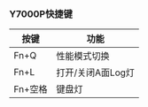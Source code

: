 ### Y7000P快捷键

| 按键    | 功能              |
| ------- | ----------------- |
| Fn+Q    | 性能模式切换      |
| Fn+L    | 打开/关闭A面Log灯 |
| Fn+空格 | 键盘灯            |

